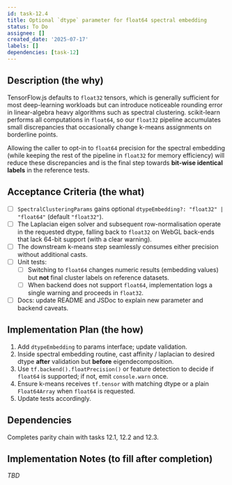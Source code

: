 ```yaml
---
id: task-12.4
title: Optional `dtype` parameter for float64 spectral embedding
status: To Do
assignee: []
created_date: '2025-07-17'
labels: []
dependencies: [task-12]
---
```


## Description (the why)

TensorFlow.js defaults to `float32` tensors, which is generally sufficient for most deep-learning workloads but can introduce noticeable rounding error in linear-algebra heavy algorithms such as spectral clustering.  scikit-learn performs all computations in `float64`, so our `float32` pipeline accumulates small discrepancies that occasionally change k-means assignments on borderline points.  

Allowing the caller to opt-in to `float64` precision for the spectral embedding (while keeping the rest of the pipeline in `float32` for memory efficiency) will reduce these discrepancies and is the final step towards **bit-wise identical labels** in the reference tests.

## Acceptance Criteria (the what)

- [ ] `SpectralClusteringParams` gains optional `dtypeEmbedding?: "float32" | "float64"` (default `"float32"`).
- [ ] The Laplacian eigen solver and subsequent row-normalisation operate in the requested dtype, falling back to `float32` on WebGL back-ends that lack 64-bit support (with a clear warning).
- [ ] The downstream k-means step seamlessly consumes either precision without additional casts.
- [ ] Unit tests:
  - [ ] Switching to `float64` changes numeric results (embedding values) but **not** final cluster labels on reference datasets.
  - [ ] When backend does not support `float64`, implementation logs a single warning and proceeds in `float32`.
- [ ] Docs: update README and JSDoc to explain new parameter and backend caveats.

## Implementation Plan (the how)

1. Add `dtypeEmbedding` to params interface; update validation.
2. Inside spectral embedding routine, cast affinity / laplacian to desired dtype **after** validation but **before** eigendecomposition.
3. Use `tf.backend().floatPrecision()` or feature detection to decide if `float64` is supported; if not, emit `console.warn` once.
4. Ensure k-means receives `tf.tensor` with matching dtype or a plain `Float64Array` when `float64` is requested.
5. Update tests accordingly.

## Dependencies

Completes parity chain with tasks 12.1, 12.2 and 12.3.

## Implementation Notes (to fill after completion)

*TBD*
